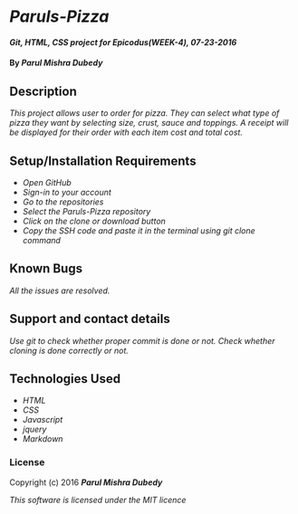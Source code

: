 # _Paruls-Pizza_

#### _Git, HTML, CSS project for Epicodus(WEEK-4), 07-23-2016_

#### By _Parul Mishra Dubedy_

## Description

_This project allows user to order for pizza. They can select what type of pizza they want by selecting size, crust, sauce and toppings. A receipt will be displayed for their order with each item cost and total cost._

## Setup/Installation Requirements

* _Open GitHub_
* _Sign-in to your account_
* _Go to the repositories_
* _Select the Paruls-Pizza repository_
* _Click on the clone or download button_
* _Copy the SSH code and paste it in the terminal using git clone command_

## Known Bugs

_All the issues are resolved._

## Support and contact details

_Use git to check whether proper commit is done or not. Check whether cloning is done correctly or not._

## Technologies Used

* _HTML_
* _CSS_
* _Javascript_
* _jquery_
* _Markdown_

### License

Copyright (c) 2016 **_Parul Mishra Dubedy_**

_This software is licensed under the MIT licence_

